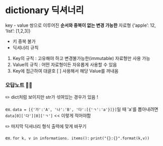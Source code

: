 # dictionary 딕셔너리
key - value 쌍으로 이루어진 **순서와 중복이 없는 변경 가능한** 자료형
{‘apple’: 12, ‘list’: [1,2,3]}

- 키 중복 불가
- 딕셔너리 규칙
1) Key의 규칙 : 고유해야 하고 변경불가능한(immutable) 자료형만 사용 가능
2) Value의 규칙 : 어떤 자료형이든 자유롭게 사용할 수 있음
3) Key에 접근하여 대괄호 [ ] 사용해서 해당 Value를 꺼내옴



### 오답노트 📝💯
✏️ dict처럼 보이지만 str가 섞여있는 경우가 있음 ! 

ex. `data = [{'가':'A', '나':'B', '다':[{'ㄱ':'a'}]}]`일 때 'a'를 뽑아내려면 `data[0]['다'][0]['ㄱ']` << 이렇게 적어야함

✏️ 마지막 딕셔너리 형식 출력에 맞게 바꾸기

ex. `for k, v in informations. items():`
    `print("{}:{}".format(k,v))`


